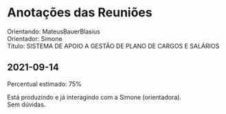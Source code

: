 # Anotações das Reuniões

Orientando: MateusBauerBlasius  
Orientador: Simone  
Título: SISTEMA DE APOIO A GESTÃO DE PLANO DE CARGOS E SALÁRIOS  

## 2021-09-14

Percentual estimado: 75%

Está produzindo e já interagindo com a Simone (orientadora).  
Sem dúvidas.  
